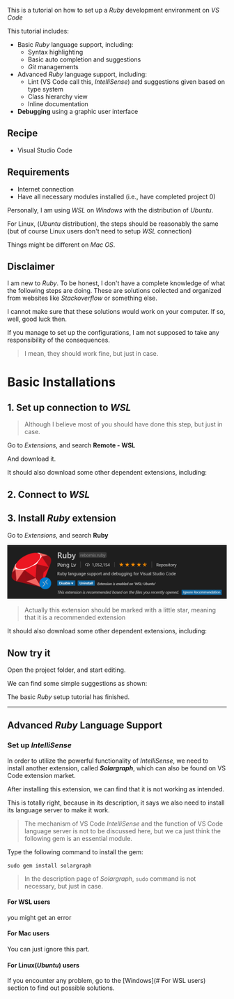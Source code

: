 This is a tutorial on how to set up a *Ruby* development environment on *VS Code*

This tutorial includes: 

- Basic *Ruby* language support, including:
    - Syntax highlighting
    - Basic auto completion and suggestions
    - *Git* managements
- Advanced *Ruby* language support, including:
    - Lint (VS Code call this, *IntelliSense*) and suggestions given based on type system
    - Class hierarchy view
    - Inline documentation
- **Debugging** using a graphic user interface 

## Recipe

- Visual Studio Code

## Requirements

- Internet connection
- Have all necessary modules installed (i.e., have completed project 0)

Personally, I am using *WSL* on *Windows* with the distribution of *Ubuntu*. 

For Linux, (*Ubuntu* distribution), the steps should be reasonably the same (but of course Linux users don't need to setup *WSL* connection)

Things might be different on *Mac OS*. 

## Disclaimer

I am new to *Ruby*. To be honest, I don't have a complete knowledge of what the following steps are doing. These are solutions collected and organized from websites like *Stackoverflow* or something else. 

I cannot make sure that these solutions would work on your computer. If so, well, good luck then. 

If you manage to set up the configurations, I am not supposed to take any responsibility of the consequences. 

> I mean, they should work fine, but just in case. 

# Basic Installations

## 1. Set up connection to *WSL*

> Although I believe most of you should have done this step, but just in case. 

Go to *Extensions*, and search **Remote - WSL**

And download it. 

It should also download some other dependent extensions, including:

<!--TODO-->

## 2. Connect to *WSL*

<!--TODO-->

## 3. Install *Ruby* extension

Go to *Extensions*, and search **Ruby**

<img src="image/ruby_extension.png" alt="ruby_extension" style="zoom:50%;" />

>  Actually this extension should be marked with a little star, meaning that it is a recommended extension

It should also download some other dependent extensions, including:

<!--TODO-->

## Now try it

Open the project folder, and start editing. 

We can find some simple suggestions as shown: 

<!--TODO-->

The basic *Ruby* setup tutorial has finished. 

---

## Advanced *Ruby* Language Support

### Set up *IntelliSense*

In order to utilize the powerful functionality of *IntelliSense*, we need to install another extension, called ***Solargraph***, which can also be found on VS Code extension market. 

<!--TODO-->

After installing this extension, we can find that it is not working as intended. 

This is totally right, because in its description, it says we also need to install its language server to make it work. 

> The mechanism of VS Code *IntelliSense* and the function of VS Code language server is not to be discussed here, but we ca just think the following gem is an essential module. 

Type the following command to install the gem: 

```shell
sudo gem install solargraph
```

> In the description page of *Solargraph*, `sudo` command is not necessary, but just in case. 

#### For WSL users

you might get an error

<!--TODO-->

#### For Mac users

You can just ignore this part. 

#### For Linux(*Ubuntu*) users

If you encounter any problem, go to the [Windows](# For WSL users) section to find out possible solutions. 

